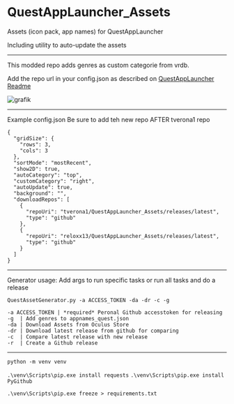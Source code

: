 # QuestAppLauncher_Assets
Assets (icon pack, app names) for QuestAppLauncher

Including utility to auto-update the assets


---

This modded repo adds genres as custom categorie from vrdb.

Add the repo url in your config.json as described on [QuestAppLauncher Readme](https://github.com/tverona1/QuestAppLauncher#configjson-configuration-file)

![grafik](https://user-images.githubusercontent.com/14855001/106215011-514c9f80-61d0-11eb-8e0b-c31d22dd4fd7.png)

---
Example config.json
Be sure to add teh new repo AFTER tverona1 repo
```
{
  "gridSize": {
    "rows": 3,
    "cols": 3
  },
  "sortMode": "mostRecent",
  "show2D": true,
  "autoCategory": "top",
  "customCategory": "right",
  "autoUpdate": true,
  "background": "",
  "downloadRepos": [
    {
      "repoUri": "tverona1/QuestAppLauncher_Assets/releases/latest",
      "type": "github"
    },
    {
      "repoUri": "reloxx13/QuestAppLauncher_Assets/releases/latest",
      "type": "github"
    }
  ]
}
```

---
Generator usage:
Add args to run specific tasks 
or run all tasks and do a release
```
QuestAssetGenerator.py -a ACCESS_TOKEN -da -dr -c -g

-a ACCESS_TOKEN | *required* Peronal Github accesstoken for releasing
-g  | Add genres to appnames_quest.json
-da | Download Assets from Oculus Store
-dr | Download latest release from github for comparing
-c  | Compare latest release with new release
-r  | Create a Github release
```

---

`python -m venv venv`

`.\venv\Scripts\pip.exe install requests`
`.\venv\Scripts\pip.exe install PyGithub`

`.\venv\Scripts\pip.exe freeze > requirements.txt`

